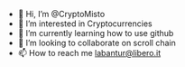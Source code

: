 - 👋 Hi, I’m @CryptoMisto
- 👀 I’m interested in Cryptocurrencies
- 🌱 I’m currently learning how to use github
- 💞️ I’m looking to collaborate on scroll chain
- 📫 How to reach me labantur@libero.it
<!---
CryptoMisto/CryptoMisto is a ✨ special ✨ repository because its `README.md` (this file) appears on your GitHub profile.
You can click the Preview link to take a look at your changes.
--->
